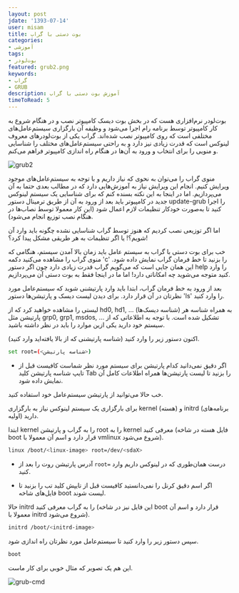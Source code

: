 ```yaml
---
layout: post
jdate: '1393-07-14'
user: misam
title: بوت دستی با گراب
categories:
- آموزشی
tags:
- بوت‌لودر
featured: grub2.png
keywords:
- گراب
- GRUB
description: آموزش بوت دستی با گراب
timeToRead: 5
---
```


بوت‌لودر نرم‌افزاری هست که در بخش بوت دیسک کامپیوتر نصب و در هنگام شروع به کار کامپیوتر توسط برنامه رام اجرا می‌شود و وظیفه آن بارگزاری سیستم‌عامل‌های مختلفی است که روی کامپیوتر نصب شده‌اند. گراب یکی از بوت‌لودرهای معروف لینوکس است که قدرت زیادی نیز دارد و به راحتی سیستم‌عامل‌های مختلف را شناسایی و منویی را برای انتخاب و ورود به آن‌ها در هنگام راه اندازی کامپیوتر فراهم می‌کنم.

![grub2](/linuxiha/images/grub2.png)

منوی گراب را می‌توان به نحوی که نیاز داریم و با توجه به سیستم‌عامل‌های موجود ویرایش کنیم. انجام این ویرایش نیاز به آموزش‌هایی دارد که در مطالب بعدی حتما به آن می‌پردازیم. اما در اینجا به این نکته بسنده کنم که برای شناسایی یک سیستم لینوکس جدید در کامپیوتر باید بعد از ورود به آن از طریق ترمینال دستور update-grub را اجرا کنید تا به‌صورت خودکار تنظیمات لازم اعمال شود (این کار معمولا توسط نصاب‌ها در هنگام نصب توزیع انجام می‌شود).

اما اگر توزیعی نصب کردیم که هنوز توسط گراب شناسایی نشده چگونه باید وارد آن شویم؟! یا اگر تنظیمات به هر طریقی مشکل پیدا کرد؟!

خب برای بوت دستی با گراب به سیستم عامل باید زمان بالا آمدن سیستم، هنگامی که منوی گراب را مشاهده می‌کنید دکمه 'c' را بزنید تا خط فرمان گراب نمایش داده شود. این همان جایی است که می‌گویم گراب قدرت زیادی دارد چون اگر دستور help را وارد کنید متوجه می‌شوید چه امکاناتی دارد! اما ما در اینجا فقط به بوت دستی آن می‌پردازیم.

بعد از ورود به خط فرمان گراب، ابتدا باید وارد پارتیشنی شوید که سیستم‌عامل مورد نظرتان در آن قرار دارد. برای دیدن لیست دیسک و پارتیشن‌ها دستور 'ls' را وارد کنید.

لیستی را مشاهده خواهید کرد که از hd0, hd1, ... (شناسه دیسک‌ها) به همراه شناسه هر پارتیشن مثل grp0, grp1, msdos, ... تشکیل شده است. با توجه به اطلاعاتی که از سیستم خود دارید یکی ازین موارد را باید در نظر داشته باشید.

اکنون دستور زیر را وارد کنید (شناسه پارتیشنی که از بالا یافته‌اید وارد کنید).

```sh
set root=(<شناسه پارتیشن>)
```

* اگر دقیق نمی‌دانید کدام پارتیشن برای سیستم مورد نظر شماست کافیست قبل از تایپ شناسه پارتیشن کلید Tab را بزنید تا لیست پارتیشن‌ها همراه اطلاعات کامل آن نمایش داده شود.

خب حالا می‌توانید از پارتیشن سیستم‌عامل خود استفاده کنید.

برای بارگزاری یک سیستم لینوکس نیاز به بارگزاری kernel (هسته) و initrd (برنامه‌های اولیه) دارید.

ابتدا kernel را به گراب و پارتیشن root را به kernel معرفی کنید (فایل هسته در شاخه boot قرار دارد و اسم آن معمولا با vmlinux شروع می‌شود).

```sh
linux /boot/<linux-image> root=/dev/<sdaX>
```

* آدرس پارتیشن روت را بعد از `root=` درست همان‌طوری که در لینوکس داریم وارد کنید.

* اگر اسم دقیق کرنل را نمی‌دانستید کافیست قبل از تایپش کلید تب را بزنید تا فایل‌های شاخه boot لیست شوند.

حالا initrd را به گراب معرفی کنید (این فایل نیز در شاخه boot قرار دارد و اسم آن معمولا با initrd شروع می‌شود).

```sh
initrd /boot/<initrd-image>
```

سپس دستور زیر را وارد کنید تا سیستم‌عامل مورد نظرتان راه اندازی شود.

```sh
boot
```

این هم یک تصویر که مثال خوبی برای کار ماست.

![grub-cmd](/linuxiha/images/grub-cmd.png)

